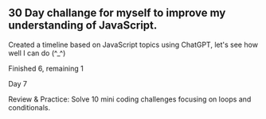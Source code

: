 ## 30 Day challange for myself to improve my understanding of JavaScript.

Created a timeline based on JavaScript topics using ChatGPT, let's see how well I can do (^_^)

Finished 6, remaining 1

Day 7

Review & Practice: Solve 10 mini coding challenges focusing on loops and conditionals.

